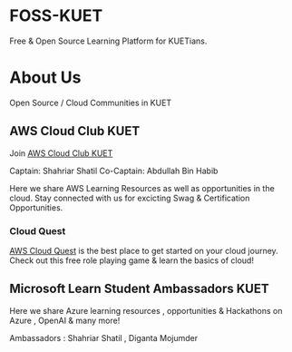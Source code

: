 # FOSS-KUET
Free & Open Source Learning Platform for KUETians.

# About Us
Open Source / Cloud Communities in KUET

## AWS Cloud Club KUET

Join [AWS Cloud Club KUET](https://www.meetup.com/aws-cloud-club-at-kuet/)

Captain: Shahriar Shatil
Co-Captain: Abdullah Bin Habib

Here we share AWS Learning Resources as well as opportunities in the cloud.
Stay connected with us for excicting Swag & Certification Opportunities.

### Cloud Quest
[AWS Cloud Quest](https://aws.amazon.com/training/digital/aws-cloud-quest/) is the best place to get started on your cloud journey. Check out this free role playing game & learn the basics of cloud!


## Microsoft Learn Student Ambassadors KUET 

Here we share Azure learning resources , opportunities & Hackathons on Azure , OpenAI & many more!

Ambassadors : Shahriar Shatil , Diganta Mojumder





